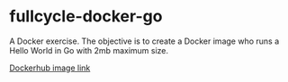 # fullcycle-docker-go
A Docker exercise. The objective is to create a Docker image who runs a Hello World in Go with 2mb maximum size.

[Dockerhub image link](https://hub.docker.com/repository/docker/spinnerz/hello-fullcycle-go/general)